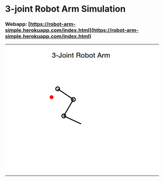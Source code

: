 # 3-joint Robot Arm Simulation

### Webapp: [https://robot-arm-simple.herokuapp.com/index.html](https://robot-arm-simple.herokuapp.com/index.html)

---

![](screenshot.png)

---